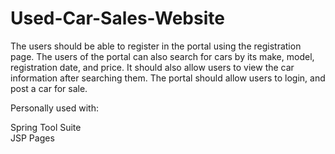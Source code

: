 # Used-Car-Sales-Website
The users should be able to register in the portal using the registration page. The users of the portal can also search for cars by its make, model, registration date, and price. It should also allow users to view the car information after searching them. The portal should allow users to login, and post a car for sale.

Personally used with:

Spring Tool Suite <br>
JSP Pages
